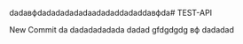 dadaвфdadadadadadaadadaddadaddaвфda# TEST-API

New Commit
da
dadadadadada
dadad
gfdgdgdg
вф
dadadad
